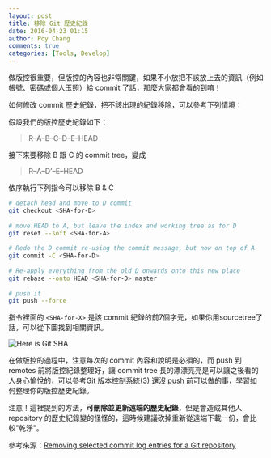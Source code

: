 ```yaml
---
layout: post
title: 移除 Git 歷史紀錄
date: 2016-04-23 01:15
author: Poy Chang
comments: true
categories: [Tools, Develop]
---
```

做版控很重要，但版控的內容也非常關鍵，如果不小放把不該放上去的資訊（例如帳號、密碼或個人玉照）給 commit 了話，那麼大家都會看的到唷！

如何修改 commit 歷史紀錄，把不該出現的紀錄移除，可以參考下列情境：

假設我們的版控歷史紀錄如下：
>R–A–B–C–D–E–HEAD

接下來要移除 B 跟 C 的 commit tree，變成

>R–A–D’–E–HEAD

依序執行下列指令可以移除 B & C

```bash
# detach head and move to D commit
git checkout <SHA-for-D>
 
# move HEAD to A, but leave the index and working tree as for D
git reset --soft <SHA-for-A>
 
# Redo the D commit re-using the commit message, but now on top of A
git commit -C <SHA-for-D>
 
# Re-apply everything from the old D onwards onto this new place 
git rebase --onto HEAD <SHA-for-D> master
 
# push it
git push --force
```

指令裡面的 `<SHA-for-X>` 是該 commit 紀錄的前7個字元，如果你用sourcetree了話，可以從下圖找到相關資訊。

![Here is Git SHA](http://i.imgur.com/hKtGY8N.png)

在做版控的過程中，注意每次的 commit 內容和說明是必須的，而 push 到 remotes 前將版控紀錄整理好，讓 commit tree 長的漂漂亮亮是可以讓之後看的人身心愉悅的，可以參考[Git 版本控制系統(3) 還沒 push 前可以做的事](https://ihower.tw/blog/archives/2622)，學習如何整理你的版控歷史紀錄。

注意！這裡提到的方法，**可刪除並更新遠端的歷史紀錄**，但是會造成其他人 repository 的歷史紀錄變的怪怪的，這時候建議砍掉重新從遠端下載一份，會比較"乾淨"。

參考來源：[Removing selected commit log entries for a Git repository](http://stackoverflow.com/questions/495345/removing-selected-commit-log-entries-for-a-git-repository)